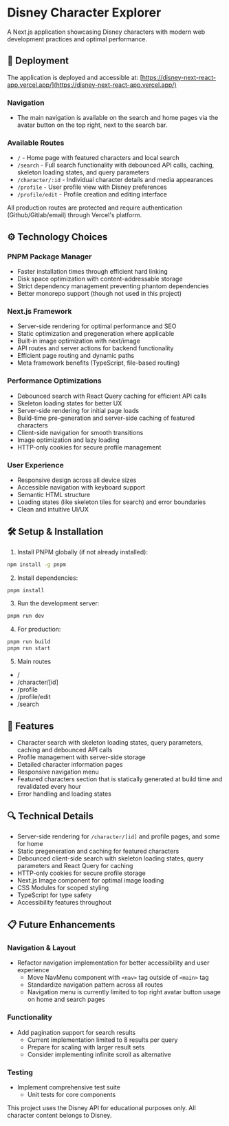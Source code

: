 # Disney Character Explorer

A Next.js application showcasing Disney characters with modern web development practices and optimal performance.

## 🚀 Deployment

The application is deployed and accessible at:
[https://disney-next-react-app.vercel.app/](https://disney-next-react-app.vercel.app/)

### Navigation

- The main navigation is available on the search and home pages via the avatar button on the top right, next to the search bar.

### Available Routes

- `/` - Home page with featured characters and local search
- `/search` - Full search functionality with debounced API calls, caching, skeleton loading states, and query parameters
- `/character/:id` - Individual character details and media appearances
- `/profile` - User profile view with Disney preferences
- `/profile/edit` - Profile creation and editing interface

All production routes are protected and require authentication (Github/Gitlab/email) through Vercel's platform.

## ⚙️ Technology Choices

### PNPM Package Manager

- Faster installation times through efficient hard linking
- Disk space optimization with content-addressable storage
- Strict dependency management preventing phantom dependencies
- Better monorepo support (though not used in this project)

### Next.js Framework

- Server-side rendering for optimal performance and SEO
- Static optimization and pregeneration where applicable
- Built-in image optimization with next/image
- API routes and server actions for backend functionality
- Efficient page routing and dynamic paths
- Meta framework benefits (TypeScript, file-based routing)

### Performance Optimizations

- Debounced search with React Query caching for efficient API calls
- Skeleton loading states for better UX
- Server-side rendering for initial page loads
- Build-time pre-generation and server-side caching of featured characters
- Client-side navigation for smooth transitions
- Image optimization and lazy loading
- HTTP-only cookies for secure profile management

### User Experience

- Responsive design across all device sizes
- Accessible navigation with keyboard support
- Semantic HTML structure
- Loading states (like skeleton tiles for search) and error boundaries
- Clean and intuitive UI/UX

## 🛠 Setup & Installation

1. Install PNPM globally (if not already installed):

```bash
npm install -g pnpm
```

2. Install dependencies:

```bash
pnpm install
```

3. Run the development server:

```bash
pnpm run dev
```

4. For production:

```bash
pnpm run build
pnpm run start
```

5. Main routes

- /
- /character/[id]
- /profile
- /profile/edit
- /search

## 🌟 Features

- Character search with skeleton loading states, query parameters, caching and debounced API calls
- Profile management with server-side storage
- Detailed character information pages
- Responsive navigation menu
- Featured characters section that is statically generated at build time and revalidated every hour
- Error handling and loading states

## 🔍 Technical Details

- Server-side rendering for `/character/[id]` and profile pages, and some for home
- Static pregeneration and caching for featured characters
- Debounced client-side search with skeleton loading states, query parameters and React Query for caching
- HTTP-only cookies for secure profile storage
- Next.js Image component for optimal image loading
- CSS Modules for scoped styling
- TypeScript for type safety
- Accessibility features throughout

## 📋 Future Enhancements

### Navigation & Layout

- Refactor navigation implementation for better accessibility and user experience
  - Move NavMenu component with `<nav>` tag outside of `<main>` tag
  - Standardize navigation pattern across all routes
  - Navigation menu is currently limited to top right avatar button usage on home and search pages

### Functionality

- Add pagination support for search results
  - Current implementation limited to 8 results per query
  - Prepare for scaling with larger result sets
  - Consider implementing infinite scroll as alternative

### Testing

- Implement comprehensive test suite
  - Unit tests for core components

This project uses the Disney API for educational purposes only. All character content belongs to Disney.
